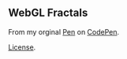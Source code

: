 WebGL Fractals
----------------


From my orginal [Pen](https://codepen.io/Thijn09/pen/Jjzgmgp) on [CodePen](https://codepen.io).

[License](https://codepen.io/license/pen/Jjzgmgp).
